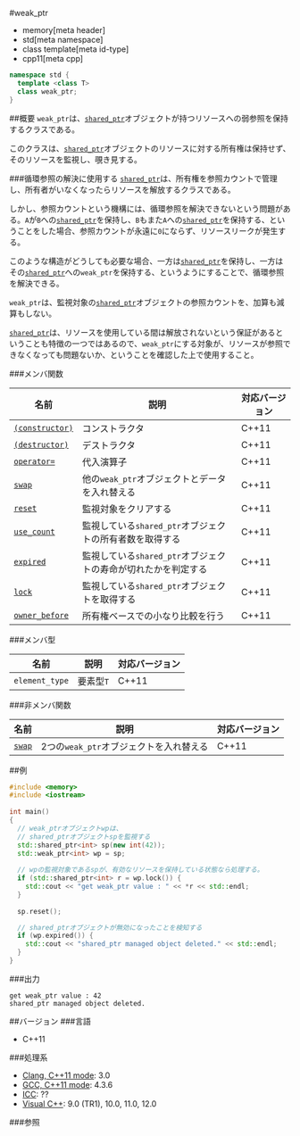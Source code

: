 #weak_ptr
* memory[meta header]
* std[meta namespace]
* class template[meta id-type]
* cpp11[meta cpp]

```cpp
namespace std {
  template <class T>
  class weak_ptr;
}
```

##概要
`weak_ptr`は、[`shared_ptr`](/reference/memory/shared_ptr.md)オブジェクトが持つリソースへの弱参照を保持するクラスである。

このクラスは、[`shared_ptr`](/reference/memory/shared_ptr.md)オブジェクトのリソースに対する所有権は保持せず、そのリソースを監視し、覗き見する。


###循環参照の解決に使用する
[`shared_ptr`](/reference/memory/shared_ptr.md)は、所有権を参照カウントで管理し、所有者がいなくなったらリソースを解放するクラスである。

しかし、参照カウントという機構には、循環参照を解決できないという問題がある。`A`が`B`への[`shared_ptr`](/reference/memory/shared_ptr.md)を保持し、`B`もまた`A`への[`shared_ptr`](/reference/memory/shared_ptr.md)を保持する、ということをした場合、参照カウントが永遠に`0`にならず、リソースリークが発生する。

このような構造がどうしても必要な場合、一方は[`shared_ptr`](/reference/memory/shared_ptr.md)を保持し、一方はその[`shared_ptr`](/reference/memory/shared_ptr.md)への`weak_ptr`を保持する、というようにすることで、循環参照を解決できる。

`weak_ptr`は、監視対象の[`shared_ptr`](/reference/memory/shared_ptr.md)オブジェクトの参照カウントを、加算も減算もしない。

[`shared_ptr`](/reference/memory/shared_ptr.md)は、リソースを使用している間は解放されないという保証があるということも特徴の一つではあるので、`weak_ptr`にする対象が、リソースが参照できなくなっても問題ないか、ということを確認した上で使用すること。


###メンバ関数

| 名前 | 説明 | 対応バージョン |
|-------------------------------------------|----------------------------------------------------------------|-------|
| [`(constructor)`](./weak_ptr/op_constructor.md) | コンストラクタ                                                 | C++11 |
| [`(destructor)`](./weak_ptr/op_destructor.md) | デストラクタ                                                   | C++11 |
| [`operator=`](./weak_ptr/op_assign.md)    | 代入演算子                                                     | C++11 |
| [`swap`](./weak_ptr/swap.md)              | 他の`weak_ptr`オブジェクトとデータを入れ替える                 | C++11 |
| [`reset`](./weak_ptr/reset.md)            | 監視対象をクリアする                                           | C++11 |
| [`use_count`](./weak_ptr/use_count.md)    | 監視している`shared_ptr`オブジェクトの所有者数を取得する       | C++11 |
| [`expired`](./weak_ptr/expired.md)        | 監視している`shared_ptr`オブジェクトの寿命が切れたかを判定する | C++11 |
| [`lock`](./weak_ptr/lock.md)              | 監視している`shared_ptr`オブジェクトを取得する                 | C++11 |
| [`owner_before`](./weak_ptr/owner_before.md) | 所有権ベースでの小なり比較を行う                            | C++11 |


###メンバ型

| 名前           | 説明      | 対応バージョン |
|----------------|-----------|-------|
| `element_type` | 要素型`T` | C++11 |


###非メンバ関数

| 名前 | 説明 | 対応バージョン |
|-----------------------------------|-----------------------------------------|-------|
| [`swap`](./weak_ptr/swap_free.md) | 2つの`weak_ptr`オブジェクトを入れ替える | C++11 |


##例
```cpp
#include <memory>
#include <iostream>
 
int main()
{
  // weak_ptrオブジェクトwpは、
  // shared_ptrオブジェクトspを監視する
  std::shared_ptr<int> sp(new int(42));
  std::weak_ptr<int> wp = sp;
 
  // wpの監視対象であるspが、有効なリソースを保持している状態なら処理する。
  if (std::shared_ptr<int> r = wp.lock()) {
    std::cout << "get weak_ptr value : " << *r << std::endl;
  }
 
  sp.reset();

  // shared_ptrオブジェクトが無効になったことを検知する
  if (wp.expired()) {
    std::cout << "shared_ptr managed object deleted." << std::endl;
  }
}
```

###出力
```
get weak_ptr value : 42
shared_ptr managed object deleted.
```

##バージョン
###言語
- C++11

###処理系
- [Clang, C++11 mode](/implementation.md#clang): 3.0
- [GCC, C++11 mode](/implementation.md#gcc): 4.3.6
- [ICC](/implementation.md#icc): ??
- [Visual C++](/implementation.md#visual_cpp): 9.0 (TR1), 10.0, 11.0, 12.0

###参照

